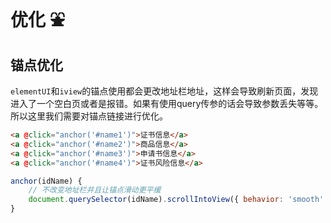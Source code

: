 # 优化 :fountain:

## 锚点优化

`elementUI`和`iview`的锚点使用都会更改地址栏地址，这样会导致刷新页面，发现进入了一个空白页或者是报错。如果有使用query传参的话会导致参数丢失等等。所以这里我们需要对锚点链接进行优化。
```html
<a @click="anchor('#name1')">证书信息</a>
<a @click="anchor('#name2')">商品信息</a>
<a @click="anchor('#name3')">申请书信息</a>
<a @click="anchor('#name4')">证书风险信息</a>
```
```js
anchor(idName) {
    // 不改变地址栏并且让锚点滑动更平缓
    document.querySelector(idName).scrollIntoView({ behavior: 'smooth' })
}
```